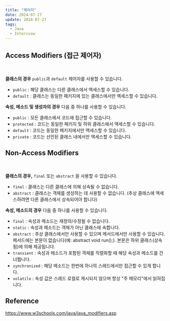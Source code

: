 ```yaml
---
title: "제어자"
date: 2024-07-27
update: 2024-07-27
tags:
  - Java
  - Interview
---
```


## Access Modifiers (접근 제어자)

<br>

**클래스의 경우** `public`과 `default` 제어자를 사용할 수 있습니다.

- `public` : 해당 클래스는 다른 클래스에서 액세스할 수 있습니다.
- `default` : 클래스는 동일한 패키지에 있는 클래스에서만 액세스할 수 있습니다. 

**속성, 메소드 및 생성자의 경우** 다음 중 하나를 사용할 수 있습니다.

- `public` : 모든 클래스에서 코드에 접근할 수 있습니다.
- `protected` : 코드는 동일한 패키지 및 하위 클래스에서 액세스할 수 있습니다. 
- `default` : 코드는 동일한 패키지에서만 액세스할 수 있습니다.
- `private` : 코드는 선언된 클래스 내에서만 액세스할 수 있습니다.

## Non-Access Modifiers

<br>

**클래스의 경우,** `final` 또는 `abstract` 을 사용할 수 있습니다.

- `final` : 클래스는 다른 클래스에 의해 상속될 수 없습니다.
- `abstract` : 클래스는 객체를 생성하는 데 사용할 수 없습니다. (추상 클래스에 액세스하려면 다른 클래스에서 상속되어야 합니다)

**속성, 메소드의 경우** 다음 중 하나를 사용할 수 있습니다.

- `final` : 속성과 메소드는 재정의/수정될 수 없습니다.
- `static` : 속성과 메소드는 객체가 아닌 클래스에 속합니다.
- `abstract` : 추상 클래스에서만 사용할 수 있으며 메서드에서만 사용할 수 있습니다. 메서드에는 본문이 없습니다(예: abstract void run();). 본문은 하위 클래스(상속됨)에 의해 제공됩니다.
- `transient` : 속성과 메소드가 포함된 객체를 직렬화할 때 해당 속성과 메소드를 건너뜁니다.
- `synchronized` : 해당 메소드는 한번에 하나의 스레드에서만 접근할 수 있게 합니다.
- `volatile` : 속성 값은 스레드 로컬로 캐시되지 않으며 항상 "주 메모리"에서 읽혀집니다.

## Reference

https://www.w3schools.com/java/java_modifiers.asp